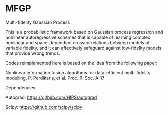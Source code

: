 # MFGP
Multi-fidelity  Gaussian Process

This is a probabilistic framework based on Gaussian process regression and nonlinear autoregressive schemes that is capable of learning complex nonlinear and space-dependent crosscorrelations between models of variable fidelity, and it can effectively safeguard against low-fidelity models that provide wrong trends. 

Codes reimplemented here is based on the idea from the following paper:

Nonlinear information fusion algorithms for data-efficient multi-fidelity modelling, P. Perdikaris, et al. Proc. R. Soc. A-17

Dependencies:

Autograd: https://github.com/HIPS/autograd

Scipy: https://github.com/scipy/scipy
